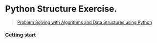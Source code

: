 # Python Structure Exercise.

> [Problem Solving with Algorithms and Data Structures using Python][1]


### Getting start

[1]: http://interactivepython.org/runestone/static/pythonds/index.html

